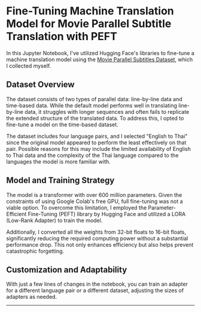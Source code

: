 # Fine-Tuning Machine Translation Model for Movie Parallel Subtitle Translation with PEFT

In this Jupyter Notebook, I've utilized Hugging Face's libraries to fine-tune a machine translation model using the [Movie Parallel Subtitles Dataset](https://www.kaggle.com/datasets/augustmurr/movie-parallel-dataset), which I collected myself.

## Dataset Overview

The dataset consists of two types of parallel data: line-by-line data and time-based data. While the default model performs well in translating line-by-line data, it struggles with longer sequences and often fails to replicate the extended structure of the translated data. To address this, I opted to fine-tune a model on the time-based dataset.

The dataset includes four language pairs, and I selected "English to Thai" since the original model appeared to perform the least effectively on that pair. Possible reasons for this may include the limited availability of English to Thai data and the complexity of the Thai language compared to the languages the model is more familiar with.

## Model and Training Strategy

The model is a transformer with over 600 million parameters. Given the constraints of using Google Colab's free GPU, full fine-tuning was not a viable option. To overcome this limitation, I employed the Parameter-Efficient Fine-Tuning (PEFT) library by Hugging Face and utilized a LORA (Low-Rank Adapter) to train the model.

Additionally, I converted all the weights from 32-bit floats to 16-bit floats, significantly reducing the required computing power without a substantial performance drop. This not only enhances efficiency but also helps prevent catastrophic forgetting.

## Customization and Adaptability

With just a few lines of changes in the notebook, you can train an adapter for a different language pair or a different dataset, adjusting the sizes of adapters as needed.

---


